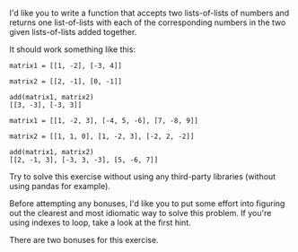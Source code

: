 I'd like you to write a function that accepts two lists-of-lists of numbers and returns one list-of-lists with each of the corresponding numbers in the two given lists-of-lists added together.

It should work something like this:

```
matrix1 = [[1, -2], [-3, 4]]

matrix2 = [[2, -1], [0, -1]]

add(matrix1, matrix2)
[[3, -3], [-3, 3]]

matrix1 = [[1, -2, 3], [-4, 5, -6], [7, -8, 9]]

matrix2 = [[1, 1, 0], [1, -2, 3], [-2, 2, -2]]

add(matrix1, matrix2)
[[2, -1, 3], [-3, 3, -3], [5, -6, 7]]
```

Try to solve this exercise without using any third-party libraries (without using pandas for example).

Before attempting any bonuses, I'd like you to put some effort into figuring out the clearest and most idiomatic way to solve this problem. If you're using indexes to loop, take a look at the first hint.

There are two bonuses for this exercise.
